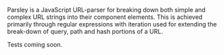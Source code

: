 Parsley is a JavaScript URL-parser for breaking down both simple and complex URL strings into their component elements. This is achieved primarily through regular expressions with iteration used for extending the break-down of query, path and hash portions of a URL.

Tests coming soon.